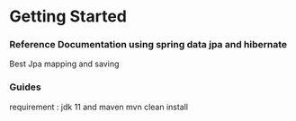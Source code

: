 # Getting Started

### Reference Documentation using spring data jpa and hibernate
Best Jpa  mapping and saving 
### Guides
requirement : jdk 11 and maven
mvn clean install

